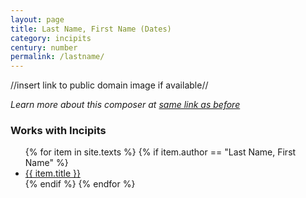```yaml
---
layout: page
title: Last Name, First Name (Dates)
category: incipits
century: number
permalink: /lastname/
---
```

//insert link to public domain image if available//

*Learn more about this composer at <a href="insert link to wikipedia or composer website" target="_blank">same link as before</a>*
<br/>

### Works with Incipits
<ul class="texts">
    {% for item in site.texts %}
      {% if item.author == "Last Name, First Name" %}
          <li class="text-title">
          <a href="{{ site.baseurl }}{{ item.url }}">
        {{ item.title }}
              </a>
    </li>
      {% endif %}
    {% endfor %}
</ul>
